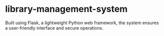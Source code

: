 # library-management-system
Built using Flask, a lightweight Python web framework, the system ensures a user-friendly interface and secure operations.
